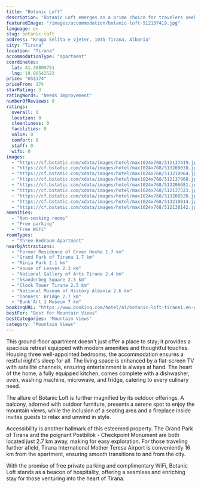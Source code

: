 ```yaml
---
title: "Botanic Loft"
description: "Botanic Loft emerges as a prime choice for travelers seeking a blend of comfort and convenience in Tirana."
featuredImage: "/images/accommodation/botanic-loft-512137419.jpg"
language: en
slug: botanic-loft
address: "Rruga Selita e Vjeter, 1045 Tirana, Albania"
city: "Tirana"
location: "Tirana"
accommodationType: "apartment"
coordinates:
  lat: 41.30809751
  lng: 19.80542522
price: "US$174"
priceFrom: 174
starRating: 3
ratingWords: "Needs Improvement"
numberOfReviews: 0
ratings:
  overall: 0
  location: 0
  cleanliness: 0
  facilities: 0
  value: 0
  comfort: 0
  staff: 0
  wifi: 0
images:
  - "https://cf.bstatic.com/xdata/images/hotel/max1024x768/512137419.jpg?k=c31fee80326a739a62aae8d1167620b6ed7928c3669877f57ae7078f29736b07&o=&hp=1"
  - "https://cf.bstatic.com/xdata/images/hotel/max1024x768/513209038.jpg?k=1a3c968299dc7d7cb914af939d37dd40e0308f4294e1a9d67c8f3fd270e1c57e&o=&hp=1"
  - "https://cf.bstatic.com/xdata/images/hotel/max1024x768/513210964.jpg?k=e56168dc96368219192601a29459da82522ae526e6151936c7a7bb3d634eda22&o=&hp=1"
  - "https://cf.bstatic.com/xdata/images/hotel/max1024x768/512137960.jpg?k=e9569c0aeb5829cc0b0e1f44bed546f26e71e1d98448700b230e3450bbb98fbc&o=&hp=1"
  - "https://cf.bstatic.com/xdata/images/hotel/max1024x768/513206681.jpg?k=70ce4aa62a90e3014480d0cb3e2ad6bca70845e06ae8f451ec5c450e1a8223da&o=&hp=1"
  - "https://cf.bstatic.com/xdata/images/hotel/max1024x768/512137323.jpg?k=ead48878593d7780577298f6e924ce21a63978183be6b41c8976b7bd5cc9a1e7&o=&hp=1"
  - "https://cf.bstatic.com/xdata/images/hotel/max1024x768/513208520.jpg?k=bca0baf3b2fa67e5a834cc86cf49046a1d72c70c8ca0d4b00590fe760347f5d9&o=&hp=1"
  - "https://cf.bstatic.com/xdata/images/hotel/max1024x768/513210014.jpg?k=c10d28f954daed9c6d2ed258c7c78e8adc0fe65484e87630d046ac004356d355&o=&hp=1"
  - "https://cf.bstatic.com/xdata/images/hotel/max1024x768/512138142.jpg?k=547d744f3fc6a5b93aed8468ea6adcf3a176bae5ae3ea9aa20f6c01f07f0d6ad&o=&hp=1"
amenities:
  - "Non-smoking rooms"
  - "Free parking"
  - "Free WiFi"
roomTypes:
  - "Three-Bedroom Apartment"
nearbyAttractions:
  - "Former Residence of Enver Hoxha 1.7 km"
  - "Grand Park of Tirana 1.7 km"
  - "Rinia Park 2.1 km"
  - "House of Leaves 2.3 km"
  - "National Gallery of Arts Tirana 2.4 km"
  - "Skanderbeg Square 2.5 km"
  - "Clock Tower Tirana 2.5 km"
  - "National Museum of History Albania 2.6 km"
  - "Tanners' Bridge 2.7 km"
  - "Bunk'Art 1 Museum 7 km"
bookingURL: "https://www.booking.com/hotel/al/botanic-loft-tirane1.en-gb.html?aid=8035640"
bestFor: "Best for Mountain Views"
bestCategories: "Mountain Views"
category: "Mountain Views"
---
```


This ground-floor apartment doesn't just offer a place to stay; it provides a spacious retreat equipped with modern amenities and thoughtful touches. Housing three well-appointed bedrooms, the accommodation ensures a restful night's sleep for all. The living space is enhanced by a flat-screen TV with satellite channels, ensuring entertainment is always at hand. The heart of the home, a fully equipped kitchen, comes complete with a dishwasher, oven, washing machine, microwave, and fridge, catering to every culinary need.

The allure of Botanic Loft is further magnified by its outdoor offerings. A balcony, adorned with outdoor furniture, presents a serene spot to enjoy the mountain views, while the inclusion of a seating area and a fireplace inside invites guests to relax and unwind in style.

Accessibility is another hallmark of this esteemed property. The Grand Park of Tirana and the poignant Postbllok - Checkpoint Monument are both located just 2.7 km away, making for easy exploration. For those traveling further afield, Tirana International Mother Teresa Airport is conveniently 16 km from the apartment, ensuring smooth transitions to and from the city.

With the promise of free private parking and complimentary WiFi, Botanic Loft stands as a beacon of hospitality, offering a seamless and enriching stay for those venturing into the heart of Tirana.